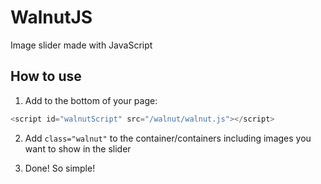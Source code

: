 # WalnutJS

Image slider made with JavaScript

## How to use

1. Add to the bottom of your page:
```javascript
<script id="walnutScript" src="/walnut/walnut.js"></script>
```
2. Add `class="walnut"` to the container/containers including images you want to show in the slider

3. Done! So simple!
